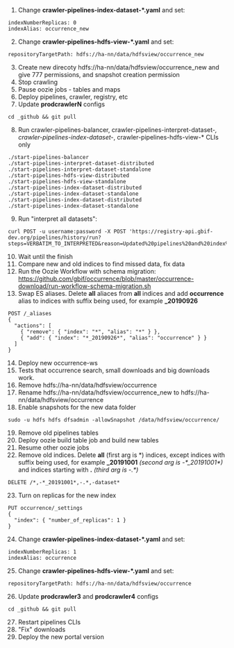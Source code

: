 1. Change **crawler-pipelines-index-dataset-\*.yaml** and set:
```
indexNumberReplicas: 0
indexAlias: occurrence_new
```
2. Change **crawler-pipelines-hdfs-view-\*.yaml** and set:
```
repositoryTargetPath: hdfs://ha-nn/data/hdfsview/occurrence_new
```
3. Create new direcoty hdfs://ha-nn/data/hdfsview/occurrence_new and give 777 permissions, and snapshot creation permission   
4. Stop crawling
5. Pause oozie jobs - tables and maps 
6. Deploy pipelines, crawler, registry, etc
7. Update **prodcrawlerN** configs
```
cd _github && git pull
```
8. Run crawler-pipelines-balancer, crawler-pipelines-interpret-dataset-*, crawler-pipelines-index-dataset-*, crawler-pipelines-hdfs-view-* CLIs only
```
./start-pipelines-balancer 
./start-pipelines-interpret-dataset-distributed 
./start-pipelines-interpret-dataset-standalone
./start-pipelines-hdfs-view-distributed
./start-pipelines-hdfs-view-standalone
./start-pipelines-index-dataset-distributed
./start-pipelines-index-dataset-standalone
./start-pipelines-index-dataset-distributed
./start-pipelines-index-dataset-standalone
```
9. Run "interpret all datasets":
```
curl POST -u username:password -X POST 'https://registry-api.gbif-dev.org/pipelines/history/run?steps=VERBATIM_TO_INTERPRETED&reason=Updated%20pipelines%20and%20index%20schema'
```
10. Wait until the finish
11. Compare new and old indices to find missed data, fix data
12. Run the Oozie Workflow with schema migration: https://github.com/gbif/occurrence/blob/master/occurrence-download/run-workflow-schema-migration.sh
13. Swap ES aliases. Delete **all** aliaces from **all** indices and add **occurrence** alias to indices with suffix being used, for example **_20190926**
```
POST /_aliases
{
  "actions": [
    { "remove": { "index": "*", "alias": "*" } },
    { "add": { "index": "*_20190926*", "alias": "occurrence" } }
  ]
}
```
14. Deploy new occurrence-ws
15. Tests that occurrence search, small downloads and big downloads work.
16. Remove hdfs://ha-nn/data/hdfsview/occurrence
17. Rename hdfs://ha-nn/data/hdfsview/occurrence_new to hdfs://ha-nn/data/hdfsview/occurrence
18. Enable snapshots for the new data folder
```  
sudo -u hdfs hdfs dfsadmin -allowSnapshot /data/hdfsview/occurrence/
```
19. Remove old pipelines tables
20. Deploy oozie build table job and build new tables
21. Resume other oozie jobs
22. Remove old indices. Delete **all** (first arg is \*) indices, except indices with suffix being used, for example **_20191001** *(second arg is -\*_20191001\*)* and indices starting with **.** *(third arg is -.\*)*
```
DELETE /*,-*_20191001*,-.*,-dataset*
```
23. Turn on replicas for the new index
```
PUT occurrence/_settings
{
  "index": { "number_of_replicas": 1 }
}
```
24. Change **crawler-pipelines-index-dataset-\*.yaml** and set:
```
indexNumberReplicas: 1
indexAlias: occurrence
```
25. Change **crawler-pipelines-hdfs-view-\*.yaml** and set:
```
repositoryTargetPath: hdfs://ha-nn/data/hdfsview/occurrence
```
26. Update **prodcrawler3** and **prodcrawler4** configs
```
cd _github && git pull
```
27. Restart pipelines CLIs
28. "Fix" downloads
29. Deploy the new portal version
